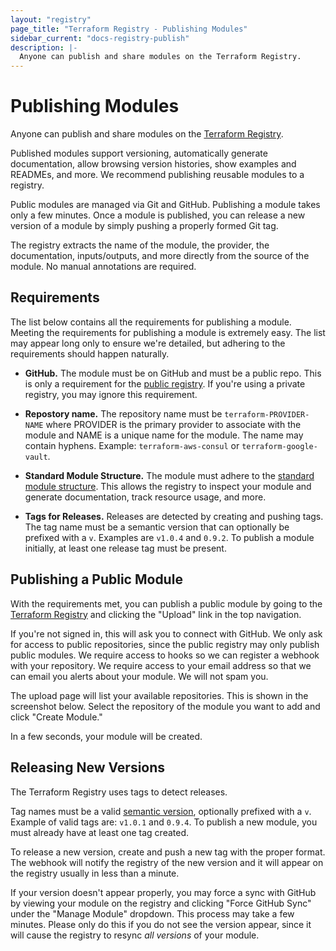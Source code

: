 ```yaml
---
layout: "registry"
page_title: "Terraform Registry - Publishing Modules"
sidebar_current: "docs-registry-publish"
description: |-
  Anyone can publish and share modules on the Terraform Registry.
---
```


# Publishing Modules

Anyone can publish and share modules on the [Terraform Registry](https://registry.terraform.io).

Published modules support versioning, automatically generate documentation,
allow browsing version histories, show examples and READMEs, and more. We
recommend publishing reusable modules to a registry.

Public modules are managed via Git and GitHub. Publishing a module takes only
a few minutes. Once a module is published, you can release a new version of
a module by simply pushing a properly formed Git tag.

The registry extracts the name of the module, the provider, the documentation,
inputs/outputs, and more directly from the source of the module. No manual
annotations are required.

## Requirements

The list below contains all the requirements for publishing a module.
Meeting the requirements for publishing a module is extremely easy. The
list may appear long only to ensure we're detailed, but adhering to the
requirements should happen naturally.

* **GitHub.** The module must be on GitHub and must be a public repo.
This is only a requirement for the [public registry](https://registry.terraform.io).
If you're using a private registry, you may ignore this requirement.

* **Repostory name.** The repository name must be `terraform-PROVIDER-NAME`
where PROVIDER is the primary provider to associate with the module and
NAME is a unique name for the module. The name may contain hyphens. Example:
`terraform-aws-consul` or `terraform-google-vault`.

* **Standard Module Structure.** The module must adhere to the
[standard module structure](/docs/modules/create.html#standard-module-structure).
This allows the registry to inspect your module and generate documentation,
track resource usage, and more.

* **Tags for Releases.** Releases are detected by creating and pushing
tags. The tag name must be a semantic version that can optionally be prefixed
with a `v`. Examples are `v1.0.4` and `0.9.2`. To publish a module initially,
at least one release tag must be present.

## Publishing a Public Module

With the requirements met, you can publish a public module by going to
the [Terraform Registry](https://registry.terraform.io) and clicking the
"Upload" link in the top navigation.

If you're not signed in, this will ask you to connect with GitHub. We only
ask for access to public repositories, since the public registry may only
publish public modules. We require access to hooks so we can register a webhook
with your repository. We require access to your email address so that we can
email you alerts about your module. We will not spam you.

The upload page will list your available repositories. This is shown in the
screenshot below. Select the repository of the module you want to add and
click "Create Module."

In a few seconds, your module will be created.

## Releasing New Versions

The Terraform Registry uses tags to detect releases.

Tag names must be a valid [semantic version](http://semver.org), optionally
prefixed with a `v`. Example of valid tags are: `v1.0.1` and `0.9.4`. To publish
a new module, you must already have at least one tag created.

To release a new version, create and push a new tag with the proper format.
The webhook will notify the registry of the new version and it will appear
on the registry usually in less than a minute.

If your version doesn't appear properly, you may force a sync with GitHub
by viewing your module on the registry and clicking "Force GitHub Sync"
under the "Manage Module" dropdown. This process may take a few minutes.
Please only do this if you do not see the version appear, since it will
cause the registry to resync _all versions_ of your module.
